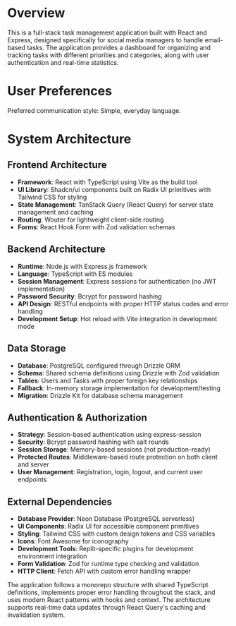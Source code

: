# Overview

This is a full-stack task management application built with React and Express, designed specifically for social media managers to handle email-based tasks. The application provides a dashboard for organizing and tracking tasks with different priorities and categories, along with user authentication and real-time statistics.

# User Preferences

Preferred communication style: Simple, everyday language.

# System Architecture

## Frontend Architecture
- **Framework**: React with TypeScript using Vite as the build tool
- **UI Library**: Shadcn/ui components built on Radix UI primitives with Tailwind CSS for styling
- **State Management**: TanStack Query (React Query) for server state management and caching
- **Routing**: Wouter for lightweight client-side routing
- **Forms**: React Hook Form with Zod validation schemas

## Backend Architecture
- **Runtime**: Node.js with Express.js framework
- **Language**: TypeScript with ES modules
- **Session Management**: Express sessions for authentication (no JWT implementation)
- **Password Security**: Bcrypt for password hashing
- **API Design**: RESTful endpoints with proper HTTP status codes and error handling
- **Development Setup**: Hot reload with Vite integration in development mode

## Data Storage
- **Database**: PostgreSQL configured through Drizzle ORM
- **Schema**: Shared schema definitions using Drizzle with Zod validation
- **Tables**: Users and Tasks with proper foreign key relationships
- **Fallback**: In-memory storage implementation for development/testing
- **Migration**: Drizzle Kit for database schema management

## Authentication & Authorization
- **Strategy**: Session-based authentication using express-session
- **Security**: Bcrypt password hashing with salt rounds
- **Session Storage**: Memory-based sessions (not production-ready)
- **Protected Routes**: Middleware-based route protection on both client and server
- **User Management**: Registration, login, logout, and current user endpoints

## External Dependencies
- **Database Provider**: Neon Database (PostgreSQL serverless)
- **UI Components**: Radix UI for accessible component primitives
- **Styling**: Tailwind CSS with custom design tokens and CSS variables
- **Icons**: Font Awesome for iconography
- **Development Tools**: Replit-specific plugins for development environment integration
- **Form Validation**: Zod for runtime type checking and validation
- **HTTP Client**: Fetch API with custom error handling wrapper

The application follows a monorepo structure with shared TypeScript definitions, implements proper error handling throughout the stack, and uses modern React patterns with hooks and context. The architecture supports real-time data updates through React Query's caching and invalidation system.